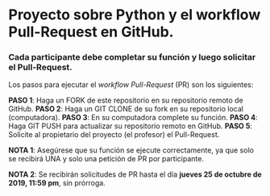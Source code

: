 # Proyecto sobre Python y el workflow Pull-Request en GitHub.

### Cada participante debe completar su función y luego solicitar el Pull-Request.

Los pasos para ejecutar el *workflow Pull-Request* (PR) son los siguientes:

**PASO 1**: Haga un FORK de este repositorio en su repositorio remoto de GitHub.
**PASO 2**: Haga un GIT CLONE de su fork en su repositorio local (computadora).
**PASO 3**: En su computadora complete su función.
**PASO 4**: Haga GIT PUSH para actualizar su repositorio remoto en GitHub.
**PASO 5**: Solicite al propietario del proyecto (el profesor) el Pull-Request.

**NOTA 1**: Asegúrese que su función se ejecute correctamente, ya que solo se recibirá UNA y solo una petición de PR por participante.

**NOTA 2**: Se recibirán solicitudes de PR hasta el día **jueves 25 de octubre de 2019, 11:59 pm**, sin prórroga.